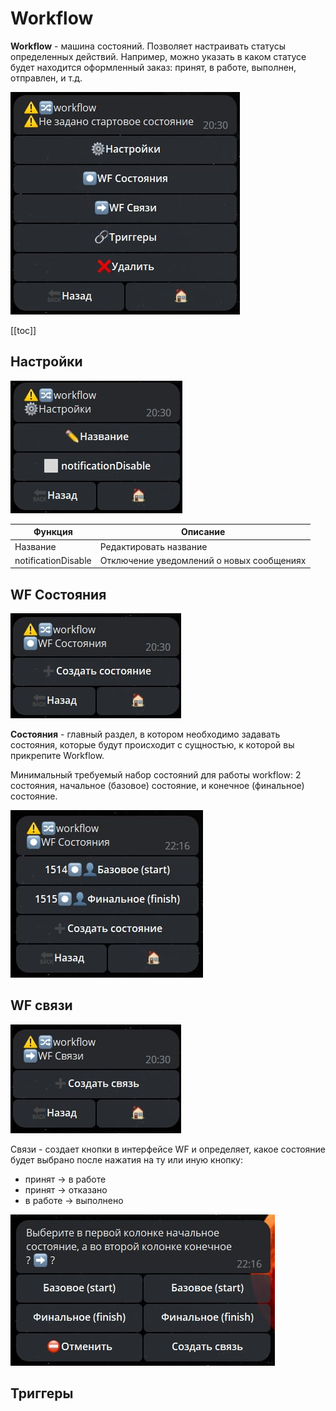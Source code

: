 # Workflow

**Workflow** - машина состояний. Позволяет настраивать статусы определенных действий. Например, можно указать в каком статусе будет находится оформленный заказ: принят, в работе, выполнен, отправлен, и т.д.
  
![](./1.jpg)

[[toc]]

## Настройки

![](./2.jpg)

| Функция | Описание |
| --- | --- |
| Название | Редактировать название |
| notificationDisable | Отключение уведомлений о новых сообщениях |

## WF Состояния

![](./3.jpg)

**Состояния** - главный раздел, в котором необходимо задавать состояния, которые будут происходит с сущностью, к которой вы прикрепите Workflow.

Минимальный требуемый набор состояний для работы workflow: 2 состояния, начальное (базовое) состояние, и конечное (финальное) состояние.

![](./5.jpg)


## WF связи

![](./4.jpg)

Связи - создает кнопки в интерфейсе WF и определяет, какое состояние будет выбрано после нажатия на ту или иную кнопку:

* принят -> в работе
* принят -> отказано
* в работе -> выполнено

![](./6.jpg)


## Триггеры
